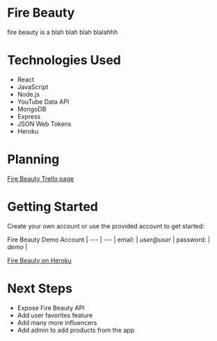 # Fire Beauty
fire beauty is a blah blah blah blalahhh

<!-- ![is it fun? 1](https://i.imgur.com/ppLvH40.png)
![is it fun? 2](https://i.imgur.com/GIGeBjP.png) -->

# Technologies Used
* React
* JavaScript
* Node.js
* YouTube Data API
* MongoDB
* Express
* JSON Web Tokens
* Heroku

# Planning
[Fire Beauty Trello page](https://trello.com/b/ETxQGdNU/fire-beauty)

# Getting Started
Create your own account or use the provided account to get started:

Fire Beauty Demo Account | 
--- | --- |
email: | *user@user* | 
password: | *demo* | 


[Fire Beauty on Heroku](https://fire-beauty.herokuapp.com/)

# Next Steps
* Expose Fire Beauty API
* Add user favorites feature
* Add many more influencers
* Add admin to add products from the app